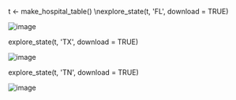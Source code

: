 t <- make_hospital_table()
\nexplore_state(t, 'FL', download = TRUE)


![image](https://user-images.githubusercontent.com/38505196/107897983-8fec9480-6f08-11eb-8cb3-c34208c48f15.png)


explore_state(t, 'TX', download = TRUE) 


![image](https://user-images.githubusercontent.com/38505196/107898051-bc081580-6f08-11eb-96d3-adef73591aed.png)


explore_state(t, 'TN', download = TRUE)


![image](https://user-images.githubusercontent.com/38505196/107898071-c5917d80-6f08-11eb-8278-7df82ab050c3.png)
